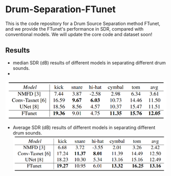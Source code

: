 # Drum-Separation-FTunet
This is the code repository for a Drum Source Separation method FTunet, and we provide the FTunet's performance in SDR, compared with conventional models. We will update the core code and dataset soon!

## Results

- median SDR (dB) results of different models in separating different drum sounds.
- 
![results/median-SDR.PNG](https://github.com/150042/Drum-Separation-FTunet/blob/main/results/median-SDR.PNG)

- Average SDR (dB) results of different models in separating different drum sounds.
![](https://github.com/150042/Drum-Separation-FTunet/blob/main/results/average-SDR.PNG)
